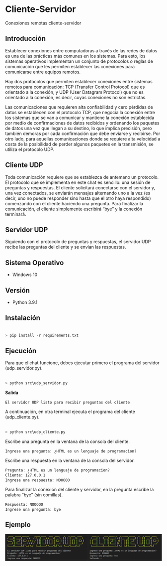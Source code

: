 # Cliente-Servidor
Conexiones remotas cliente-servidor

## Introducción
Establecer conexiones entre computadoras a través de las redes de datos es una de las prácticas más comunes en los sistemas. Para esto, los sistemas operativos implementan un conjunto de protocolos o reglas de comunicación que les permiten establecer las conexiones para comunicarse entre equipos remotos.

Hay dos protocolos que permiten establecer conexiones entre sistemas remotos para comunicación: TCP (Transfer Control Protocol) que es orientado a la conexión, y UDP (User Datagram Protocol) que no es orientado a la conexión, es decir, cuyas conexiones no son estrictas.

Las comunicaciones que requieren alta confiabilidad y cero pérdidas de datos se establecen con el protocolo TCP, que negocia la conexión entre los sistemas que se van a comunicar y mantiene la conexión establecida por medio de confirmaciones de datos recibidos y ordenando los paquetes de datos una vez que llegan a su destino, lo que implica precisión, pero también demoras por cada confirmación que debe enviarse y recibirse. Por otro lado, para aquellas comunicaciones donde se requiere alta velocidad a costa de la posibilidad de perder algunos paquetes en la transmisión, se utiliza el protocolo UDP.

## Cliente UDP
Toda comunicación requiere que se establezca de antemano un protocolo. El protocolo que se implementa en este chat es sencillo: una sesión de preguntas y respuestas. El cliente solicitará conectarse con el servidor y, una vez conectados, se enviarán mensajes alternando uno a la vez (es decir, uno no puede responder sino hasta que el otro haya respondido) comenzando con el cliente haciendo una pregunta. Para finalizar la comunicación, el cliente simplemente escribirá “bye” y la conexión terminará.

## Servidor UDP
Siguiendo con el protocolo de preguntas y respuestas, el servidor UDP recibe las preguntas del cliente y se envian las respuestas.

## Sistema Operativo
- Windows 10

## Versión
- Python 3.9.1

## Instalación
```python	

> pip install -r requirements.txt

```

## Ejecución
Para que el chat funcione, debes ejecutar primero el programa del servidor (udp_servidor.py).

```python	

> python src\udp_servidor.py

```
**Salida**

```
El servidor UDP listo para recibir preguntas del cliente
```

A continuación, en otra terminal ejecuta el programa del cliente (udp_cliente.py).

```python	

> python src\udp_cliente.py

```

Escribe una pregunta en la ventana de la consola del cliente.

```	
Ingrese una pregunta: ¿HTML es un lenguaje de programacion?
```

Escribe una respuesta en la ventana de la consola del servidor.

```	
Pregunta: ¿HTML es un lenguaje de programacion?
Cliente: 127.0.0.1
Ingrese una respuesta: NOOOOO
```

Para finalizar la conexión del cliente y servidor, en la pregunta escribe la palabra “bye” (sin comillas).

```	
Respuesta: NOOOOO
Ingrese una pregunta: bye
```

## Ejemplo

![Aqui hay una imagen del ejemplo para ejecutar los scripts](img/bye.png)

